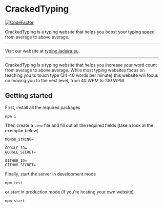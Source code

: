 # CrackedTyping
[![CodeFactor](https://www.codefactor.io/repository/github/dladeira/crackedtyping/badge?s=bd76f7d260ab89ec39a646d626f30eddc077e174)](https://www.codefactor.io/repository/github/dladeira/crackedtyping)

CrackedTyping is a typing website that helps you boost your typing speed from average to above average.
***
Visit our website at [typing.ladeira.eu](https://typing.ladeira.eu).
***
CrackedTyping is a typing website that helps you increase your word count from average to above average. While most typing websites focus on teaching you to touch type (34-40 words per minute) this website will focus on moving you to the next level, from 40 WPM to 100 WPM.

## Getting started

First, install all the required packages
```
npm i
```

Then create a `.env` file and fill out all the required fields (take a look at the exemplar below)
```
MONGO_STRING=

GOOGLE_ID=
GOOGLE_SECRET=

GITHUB_ID=
GITHUB_SECRET=
```

Finally, start the server in development mode
```
npm test
```

or start in production mode (if you're hosting your own website)
```
npm start
```
